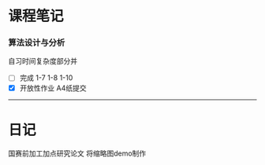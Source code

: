 # 课程笔记
### 算法设计与分析
自习时间复杂度部分并 
- [ ] 完成 1-7 1-8 1-10 
- [x] 开放性作业
A4纸提交
- - -
# 日记
国赛前加工加点研究论文
将缩略图demo制作